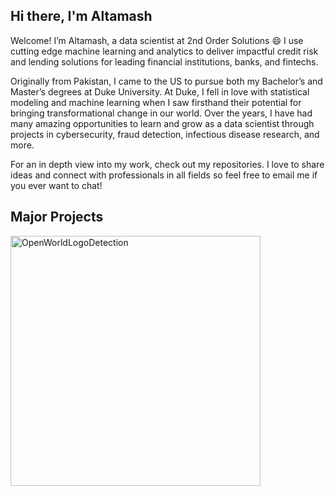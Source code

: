 ## Hi there, I'm Altamash 

Welcome! I’m Altamash, a data scientist at 2nd Order Solutions :smile: 
I use cutting edge machine learning and analytics to deliver impactful
credit risk and lending solutions for leading financial institutions, banks, and fintechs.

Originally from Pakistan, I came to the US to pursue both my Bachelor’s and Master’s
degrees at Duke University. At Duke, I fell in love with statistical modeling and
machine learning when I saw firsthand their potential for bringing transformational
change in our world. Over the years, I have had many amazing opportunities to learn
and grow as a data scientist through projects in cybersecurity, fraud detection, infectious
disease research, and more.

For an in depth view into my work, check out my repositories.
I love to share ideas and connect with professionals in all fields so feel free to email me 
if you ever want to chat!

## Major Projects

<p align="left">
  <a href="https://github.com/AltamashRafiq/OpenWorldLogoDetection"><img width="400" src="https://github-readme-stats.vercel.app/api/pin/?username=Altamash Rafiq&repo=OpenWorldLogoDetection &theme=react&bg_color=1F222E&title_color=F85D7F&icon_color=F8D866&hide_border=true&show_icons=false" alt="OpenWorldLogoDetection "></a>
</p>
